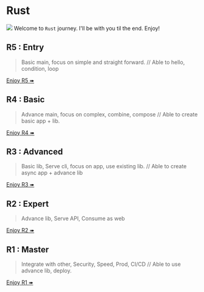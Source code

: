# Rust

![](/assets/kat.png) Welcome to `Rust` journey. I'll be with you til the end. Enjoy!

## R5 : Entry

> Basic main, focus on simple and straight forward. // Able to hello, condition, loop

[Enjoy R5 ➠](./r5/mod.md)

## R4 : Basic

> Advance main, focus on complex, combine, compose // Able to create basic app + lib.

[Enjoy R4 ➠](./r4/mod.md)

## R3 : Advanced

> Basic lib, Serve cli, focus on app, use existing lib. // Able to create async app + advance lib

[Enjoy R3 ➠](./r3/mod.md)

## R2 : Expert

> Advance lib, Serve API, Consume as web

[Enjoy R2 ➠](./r2/mod.md)

## R1 : Master

> Integrate with other, Security, Speed, Prod, CI/CD // Able to use advance lib, deploy.

[Enjoy R1 ➠](./r1/mod.md)

